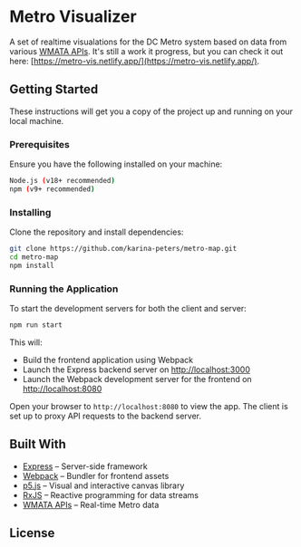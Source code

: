 # Metro Visualizer

A set of realtime visualations for the DC Metro system based on data from various [WMATA APIs](https://developer.wmata.com/apis). It's still a work it progress, but you can check it out here: [https://metro-vis.netlify.app/](https://metro-vis.netlify.app/).

## Getting Started

These instructions will get you a copy of the project up and running on your local machine.

### Prerequisites

Ensure you have the following installed on your machine:

```bash
Node.js (v18+ recommended)
npm (v9+ recommended)
```

### Installing

Clone the repository and install dependencies:

```bash
git clone https://github.com/karina-peters/metro-map.git
cd metro-map
npm install
```

### Running the Application

To start the development servers for both the client and server:

```bash
npm run start
```

This will:

- Build the frontend application using Webpack
- Launch the Express backend server on [http://localhost:3000](http://localhost:3000)
- Launch the Webpack development server for the frontend on [http://localhost:8080](http://localhost:8080)

Open your browser to `http://localhost:8080` to view the app. The client is set up to proxy API requests to the backend server.

## Built With

- [Express](https://expressjs.com/) – Server-side framework
- [Webpack](https://webpack.js.org/) – Bundler for frontend assets
- [p5.js](https://p5js.org/) – Visual and interactive canvas library
- [RxJS](https://rxjs.dev/) – Reactive programming for data streams
- [WMATA APIs](https://developer.wmata.com/) – Real-time Metro data

## License

